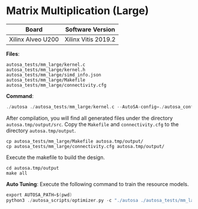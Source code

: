 # Matrix Multiplication (Large)

Board        | Software Version
-------------|-----------------
Xilinx Alveo U200 | Xilinx Vitis 2019.2

__Files__:
```
autosa_tests/mm_large/kernel.c
autosa_tests/mm_large/kernel.h
autosa_tests/mm_large/simd_info.json
autosa_tests/mm_large/Makefile
autosa_tests/mm_large/connectivity.cfg
```

__Command__:
```c
./autosa ./autosa_tests/mm_large/kernel.c --AutoSA-config=./autosa_config/autosa_config.json --target=autosa_hls_c --AutoSA-autosa --isl-schedule-whole-component --AutoSA-output-dir=./autosa.tmp/output --sa-sizes="{kernel[]->space_time[3];kernel[]->array_part[256,128,256];kernel[]->array_part_L2[4,4,4];kernel[]->latency[32,16];kernel[]->simd[8]}" --AutoSA-simd-info=./autosa_tests/mm_large/simd_info.json --AutoSA-host-serialize
```

After compilation, you will find all generated files under the directory `autosa.tmp/output/src`. Copy the `Makefile` and `connectivity.cfg` to the directory `autosa.tmp/output`.

```
cp autosa_tests/mm_large/Makefile autosa.tmp/output/
cp autosa_tests/mm_large/connectivity.cfg autosa.tmp/output/
```

Execute the makefile to build the design.

```
cd autosa.tmp/output
make all
```

__Auto Tuning__:
Execute the following command to train the resource models.
```c
export AUTOSA_PATH=$(pwd)
python3 ./autosa_scripts/optimizer.py -c "./autosa ./autosa_tests/mm_large/kernel.c --target=autosa_hls_c --AutoSA-autosa --isl-schedule-whole-component --AutoSA-data-pack-sizes=\"{kernel[]->data_pack[8,32,64]}\" --AutoSA-simd-info=./autosa_tests/mm/simd_info.json --AutoSA-host-serialize --AutoSA-hls" --info autosa_config/hw_info.json -s autosa_config/optimizer_settings.json --train -p xilinx
```

